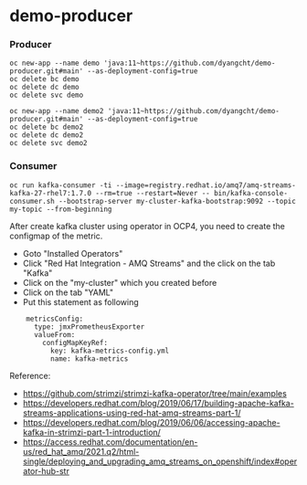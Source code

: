 # demo-producer

### Producer
```
oc new-app --name demo 'java:11~https://github.com/dyangcht/demo-producer.git#main' --as-deployment-config=true
oc delete bc demo
oc delete dc demo
oc delete svc demo

oc new-app --name demo2 'java:11~https://github.com/dyangcht/demo-producer.git#main' --as-deployment-config=true
oc delete bc demo2
oc delete dc demo2
oc delete svc demo2

```

### Consumer
```
oc run kafka-consumer -ti --image=registry.redhat.io/amq7/amq-streams-kafka-27-rhel7:1.7.0 --rm=true --restart=Never -- bin/kafka-console-consumer.sh --bootstrap-server my-cluster-kafka-bootstrap:9092 --topic my-topic --from-beginning
```

After create kafka cluster using operator in OCP4, you need to create the configmap of the metric.
- Goto "Installed Operators"
- Click "Red Hat Integration - AMQ Streams" and the click on the tab "Kafka"
- Click on the "my-cluster" which you created before
- Click on the tab "YAML"
- Put this statement as following
```
    metricsConfig:
      type: jmxPrometheusExporter
      valueFrom:
        configMapKeyRef:
          key: kafka-metrics-config.yml
          name: kafka-metrics
```

Reference: 
- https://github.com/strimzi/strimzi-kafka-operator/tree/main/examples
- https://developers.redhat.com/blog/2019/06/17/building-apache-kafka-streams-applications-using-red-hat-amq-streams-part-1/
- https://developers.redhat.com/blog/2019/06/06/accessing-apache-kafka-in-strimzi-part-1-introduction/
- https://access.redhat.com/documentation/en-us/red_hat_amq/2021.q2/html-single/deploying_and_upgrading_amq_streams_on_openshift/index#operator-hub-str
